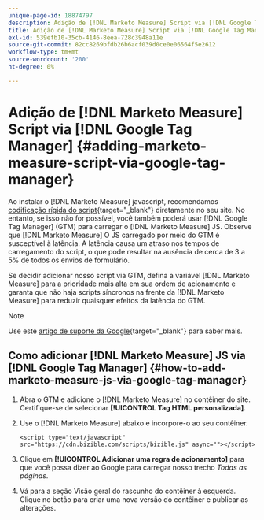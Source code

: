 ```yaml
---
unique-page-id: 18874797
description: Adição de [!DNL Marketo Measure] Script via [!DNL Google Tag Manager] - [!DNL Marketo Measure] - Documentação do produto
title: Adição de [!DNL Marketo Measure] Script via [!DNL Google Tag Manager]
exl-id: 539efb10-35cb-4146-8eea-728c3948a11e
source-git-commit: 82cc8269bfdb26b6acf039d0ce0e06564f5e2612
workflow-type: tm+mt
source-wordcount: '200'
ht-degree: 0%

---
```


# Adição de [!DNL Marketo Measure] Script via [!DNL Google Tag Manager] {#adding-marketo-measure-script-via-google-tag-manager}

Ao instalar o [!DNL Marketo Measure] javascript, recomendamos [codificação rígida do script](/help/marketo-measure-tracking/setting-up-tracking/adding-marketo-measure-script.md){target="_blank"} diretamente no seu site. No entanto, se isso não for possível, você também poderá usar [!DNL Google Tag Manager] (GTM) para carregar o [!DNL Marketo Measure] JS. Observe que [!DNL Marketo Measure] O JS carregado por meio do GTM é susceptível à latência. A latência causa um atraso nos tempos de carregamento do script, o que pode resultar na ausência de cerca de 3 a 5% de todos os envios de formulário.

Se decidir adicionar nosso script via GTM, defina a variável [!DNL Marketo Measure] para a prioridade mais alta em sua ordem de acionamento e garanta que não haja scripts síncronos na frente da [!DNL Marketo Measure] para reduzir quaisquer efeitos da latência do GTM.

>[!NOTE]
>
>Use este [artigo de suporte da Google](https://support.google.com/tagmanager/answer/2772421?hl=en){target="_blank"} para saber mais.

## Como adicionar [!DNL Marketo Measure] JS via [!DNL Google Tag Manager] {#how-to-add-marketo-measure-js-via-google-tag-manager}

1. Abra o GTM e adicione o [!DNL Marketo Measure] no contêiner do site. Certifique-se de selecionar **[!UICONTROL Tag HTML personalizada]**.

1. Use o [!DNL Marketo Measure] abaixo e incorpore-o ao seu contêiner.

   `<script type="text/javascript" src="https://cdn.bizible.com/scripts/bizible.js" async=""></script>`

1. Clique em **[!UICONTROL Adicionar uma regra de acionamento]** para que você possa dizer ao Google para carregar nosso trecho *Todas as páginas*.

1. Vá para a seção Visão geral do rascunho do contêiner à esquerda. Clique no botão para criar uma nova versão do contêiner e publicar as alterações.
